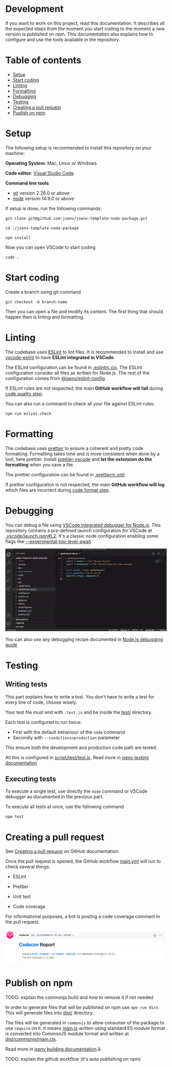 <!-- inspired from https://github.com/github/docs/blob/main/contributing/development.md -->

# Development

If you want to work on this project, read this documentation. It describes all the expected steps from the moment you start coding to the moment a new version is published on npm. This documentation also explains how to configure and use the tools available in the repository.

# Table of contents

- [Setup](#Setup)
- [Start coding](#Start-coding)
- [Linting](#Linting)
- [Formatting](#Formatting)
- [Debugging](#Debugging)
- [Testing](#Testing)
- [Creating a pull request](#Creating-a-pull-request)
- [Puslish on npm](#Publish-on-npm)

# Setup

The following setup is recommended to install this repository on your machine:

**Operating System**: Mac, Linux or Windows.

**Code editor**: [Visual Studio Code](https://code.visualstudio.com/).

**Command line tools**:

- [git](https://git-scm.com/) version 2.26.0 or above
- [node](https://nodejs.org/en/) version 14.9.0 or above

If setup is done, run the following commands:

```console
git clone git@github.com:jsenv/jsenv-template-node-package.git
```

```console
cd ./jsenv-template-node-package
```

```console
npm install
```

Now you can open VSCode to start coding

```console
code .
```

# Start coding

Create a branch using git command

```console
git checkout -b branch-name
```

Then you can open a file and modify its content. The first thing that should happen then is linting and formatting.

# Linting

The codebase uses [ESLint](https://eslint.org) to lint files. It is recommended to install and use [vscode-eslint](https://marketplace.visualstudio.com/items?itemName=dbaeumer.vscode-eslint) to have **ESLint integrated in VSCode**.

The ESLint configuration can be found in [.eslintrc.cjs](./.eslintrc.cjs). The ESLint configuration consider all files as written for Node.js. The rest of the configuration comes from [@jsenv/eslint-config](https://github.com/jsenv/jsenv-eslint-config#eslint-config).

If ESLint rules are not respected, the main **GitHub workflow will fail** during [code quality step](./.github/workflows/main.yml#L45).

You can also run a command to check all your file against ESLint rules:

```console
npm run eslint-check
```

# Formatting

The codebase uses [prettier](https://prettier.io) to ensure a coherent and pretty code formatting. Formatting takes time and is more consistent when done by a tool, here prettier. Install [prettier-vscode](https://marketplace.visualstudio.com/items?itemName=esbenp.prettier-vscode) and **let the extension do the formatting** when you save a file.

The prettier configuration can be found in [.prettierrc.yml](./.prettierrc.yml).

If prettier configuration is not respected, the main **GitHub workflow will log** which files are incorrect during [code format step](./.github/workflows/ci.yml#L33).

</details>

# Debugging

You can debug a file using [VSCode integrated debugger for Node.js](https://code.visualstudio.com/docs/nodejs/nodejs-debugging). This repository contains a pre-defined launch configuration for VSCode at [.vscode/launch.json#L2](./.vscode/launch.json#L5). It's a classic node configuration enabling some flags like [--experimental-top-level-await](https://nodejs.org/docs/latest-v14.x/api/cli.html#cli_experimental_repl_await)

![Screencast of debugging a Node.js file in VSCode](./docs/vscode-node-debug.gif)

You can also use any debugging recipe documented in [Node.js debugging guide](https://nodejs.org/en/docs/guides/debugging-getting-started)

# Testing

<!-- https://github.com/github/docs/blob/main/tests/README.md -->

## Writing tests

This part explains how to write a test. You don't have to write a test for every line of code, choose wisely.

Your test file must end with `.test.js` and be inside the [test/](./test/) directory.

Each test is configured to run twice:

- First with the default behaviour of the `node` command
- Secondly with `--conditions=production` parameter

This ensure both the development and production code path are tested.

All this is configured in [script/test/test.js](./script/test/test.js#L7). Read more in [jsenv testing documentation](https://github.com/jsenv/jsenv-core/blob/master/docs/testing/readme.md#test-execution)

## Executing tests

To execute a single test, use directly the `node` command or VSCode debugger as documented in the previous part.

To execute all tests at once, use the following command

```console
npm test
```

# Creating a pull request

See [Creating a pull request](https://docs.github.com/en/github/collaborating-with-issues-and-pull-requests/creating-a-pull-request) on GitHub documentation.

Once the pull request is opened, the GitHub workflow [main.yml](./.github/workflows/main.yml) will run to check several things.

- ESLint

- Prettier

- Unit test

- Code coverage

For informational purposes, a bot is posting a code coverage comment in the pull request.

![Screenshot of codecov pull request comment](./docs/codecov-comment.png)

# Publish on npm

TODO: explain the commonjs build and how to remove it if not needed

In order to generate files that will be published on npm use `npm run dist`. This will generate files into [dist/](./dist/) directory.

The files will be generated in `commonjs` to allow consumer of the package to use `require` on it. It means [main.js](./main.js) written using standard ES module format is converted into CommonJS module format and written at [dist/commonjs/main.cjs](./dist/commonjs/main.cjs).

Read more in [jsenv building documentation](https://github.com/jsenv/jsenv-core/blob/master/docs/building/readme.md#Building-a-nodejs-package).å

TODO: explain the github workflow (it's auto publishing on npm)

